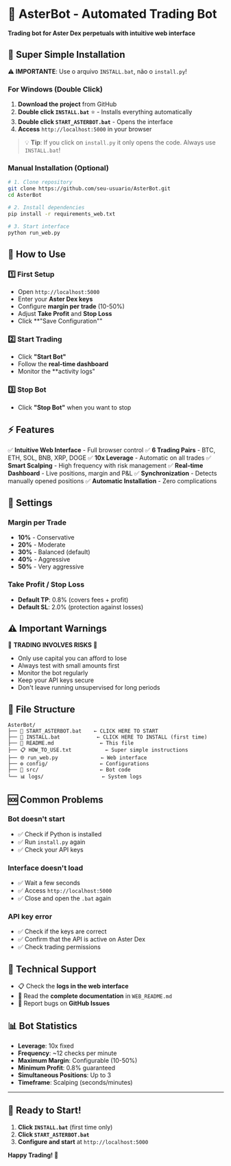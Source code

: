 # 🤖 AsterBot - Automated Trading Bot

**Trading bot for Aster Dex perpetuals with intuitive web interface**

## 🚀 Super Simple Installation

⚠️ **IMPORTANTE**: Use o arquivo `INSTALL.bat`, não o `install.py`!

### For Windows (Double Click)
1. **Download the project** from GitHub
2. **Double click `INSTALL.bat`** ⭐ - Installs everything automatically
3. **Double click `START_ASTERBOT.bat`** - Opens the interface
4. **Access** `http://localhost:5000` in your browser

> 💡 **Tip**: If you click on `install.py` it only opens the code. Always use `INSTALL.bat`!

### Manual Installation (Optional)
```bash
# 1. Clone repository
git clone https://github.com/seu-usuario/AsterBot.git
cd AsterBot

# 2. Install dependencies
pip install -r requirements_web.txt

# 3. Start interface
python run_web.py
```

## 📱 How to Use

### 1️⃣ First Setup
- Open `http://localhost:5000`
- Enter your **Aster Dex keys**
- Configure **margin per trade** (10-50%)
- Adjust **Take Profit** and **Stop Loss**
- Click **"Save Configuration""

### 2️⃣ Start Trading
- Click **"Start Bot"**
- Follow the **real-time dashboard**
- Monitor the **activity logs"

### 3️⃣ Stop Bot
- Click **"Stop Bot"** when you want to stop

## ⚡ Features

✅ **Intuitive Web Interface** - Full browser control
✅ **6 Trading Pairs** - BTC, ETH, SOL, BNB, XRP, DOGE
✅ **10x Leverage** - Automatic on all trades
✅ **Smart Scalping** - High frequency with risk management
✅ **Real-time Dashboard** - Live positions, margin and P&L
✅ **Synchronization** - Detects manually opened positions
✅ **Automatic Installation** - Zero complications

## 🎯 Settings

### Margin per Trade
- **10%** - Conservative
- **20%** - Moderate
- **30%** - Balanced (default)
- **40%** - Aggressive
- **50%** - Very aggressive

### Take Profit / Stop Loss
- **Default TP**: 0.8% (covers fees + profit)
- **Default SL**: 2.0% (protection against losses)

## ⚠️ Important Warnings

🚨 **TRADING INVOLVES RISKS** 🚨

- Only use capital you can afford to lose
- Always test with small amounts first
- Monitor the bot regularly
- Keep your API keys secure
- Don't leave running unsupervised for long periods

## 📂 File Structure

```
AsterBot/
├── 📄 START_ASTERBOT.bat    ← CLICK HERE TO START
├── 🔧 INSTALL.bat            ← CLICK HERE TO INSTALL (first time)
├── 📖 README.md               ← This file
├── 📋 HOW_TO_USE.txt           ← Super simple instructions
├── 🌐 run_web.py              ← Web interface
├── ⚙️ config/                 ← Configurations
├── 🧠 src/                    ← Bot code
└── 📊 logs/                   ← System logs
```

## 🆘 Common Problems

### Bot doesn't start
- ✅ Check if Python is installed
- ✅ Run `install.py` again
- ✅ Check your API keys

### Interface doesn't load
- ✅ Wait a few seconds
- ✅ Access `http://localhost:5000`
- ✅ Close and open the `.bat` again

### API key error
- ✅ Check if the keys are correct
- ✅ Confirm that the API is active on Aster Dex
- ✅ Check trading permissions

## 🔧 Technical Support

- 📋 Check the **logs in the web interface**
- 📖 Read the **complete documentation** in `WEB_README.md`
- 🐛 Report bugs on **GitHub Issues**

## 📊 Bot Statistics

- **Leverage**: 10x fixed
- **Frequency**: ~12 checks per minute
- **Maximum Margin**: Configurable (10-50%)
- **Minimum Profit**: 0.8% guaranteed
- **Simultaneous Positions**: Up to 3
- **Timeframe**: Scalping (seconds/minutes)

---

## 🎉 Ready to Start!

1. **Click `INSTALL.bat`** (first time only)
2. **Click `START_ASTERBOT.bat`**
3. **Configure and start** at `http://localhost:5000`

**Happy Trading! 🚀**
